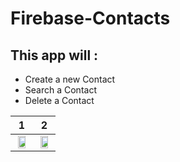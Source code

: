 # Firebase-Contacts
## This app will :
* Create a new Contact
* Search a Contact
* Delete a Contact

1             |  2
:-------------------------:|:-------------------------:
<img src="https://user-images.githubusercontent.com/4823319/122670202-150fef00-d204-11eb-83a7-f56cd8fe3eae.png" width="80%" >  |  <img src="https://user-images.githubusercontent.com/4823319/122670301-a4b59d80-d204-11eb-86c6-66c53cc2ac28.png" width="80%">

